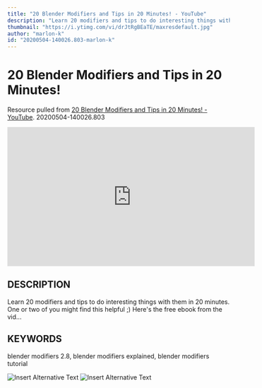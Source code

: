 ```yaml
---
title: "20 Blender Modifiers and Tips in 20 Minutes! - YouTube"
description: "Learn 20 modifiers and tips to do interesting things with them in 20 minutes. One or two of you might find this helpful ;) Here's the free ebook from the vid..."
thumbnail: "https://i.ytimg.com/vi/drJtRgBEaTE/maxresdefault.jpg"
author: "marlon-k"
id: "20200504-140026.803-marlon-k"
---
```

# 20 Blender Modifiers and Tips in 20 Minutes!
Resource pulled from [20 Blender Modifiers and Tips in 20 Minutes! - YouTube](https://www.youtube.com/watch?v=drJtRgBEaTE).
20200504-140026.803

<iframe width="560" height="315" src="https://www.youtube.com/embed/drJtRgBEaTE" frameborder="0" allow="accelerometer; autoplay; encrypted-media; gyroscope; picture-in-picture" allowfullscreen></iframe>

## DESCRIPTION
Learn 20 modifiers and tips to do interesting things with them in 20 minutes. One or two of you might find this helpful ;) Here's the free ebook from the vid...

## KEYWORDS

blender modifiers 2.8, blender modifiers explained, blender modifiers tutorial

![Insert Alternative Text](https://i.ytimg.com/vi/8BQYAwDW6IE/hqdefault.jpg)
![Insert Alternative Text](https://i.ytimg.com/vi/cQ0qtcSymDI/hqdefault.jpg)

